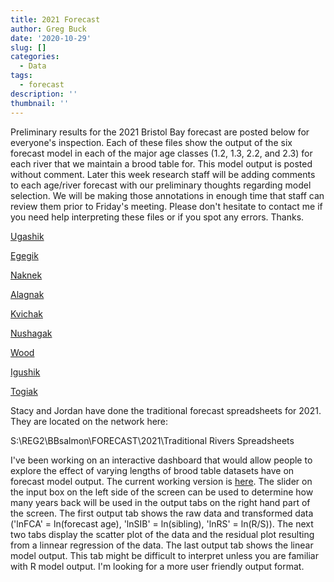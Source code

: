 ```yaml
---
title: 2021 Forecast
author: Greg Buck
date: '2020-10-29'
slug: []
categories:
  - Data
tags:
  - forecast
description: ''
thumbnail: ''
---
```



Preliminary results for the 2021 Bristol Bay forecast are posted below for everyone's inspection. Each of these files show the output of the six forecast model in each of the major age classes (1.2, 1.3, 2.2, and 2.3) for each river that we maintain a brood table for. This model output is posted without comment. Later this week research staff will be adding comments to each age/river forecast with our preliminary thoughts regarding model selection. We will be making those annotations in enough time that staff can review them prior to Friday's meeting. Please don't hesitate to contact me if you need help interpreting these files or if you spot any errors. Thanks.

[Ugashik](https://rpubs.com/gbbuck/683743)

[Egegik](https://rpubs.com/gbbuck/683738)

[Naknek](https://rpubs.com/gbbuck/683727)

[Alagnak](https://rpubs.com/gbbuck/683731)

[Kvichak](https://rpubs.com/gbbuck/683725)

[Nushagak](https://rpubs.com/gbbuck/683753)

[Wood](https://rpubs.com/gbbuck/683758)

[Igushik](https://rpubs.com/gbbuck/683763)

[Togiak](https://rpubs.com/gbbuck/683765)


Stacy and Jordan have done the traditional forecast spreadsheets for 2021. They are located on the network here:

S:\REG2\BBsalmon\FORECAST\2021\Traditional Rivers Spreadsheets


I've been working on an interactive dashboard that would allow people to explore the effect of varying lengths of brood table datasets have on forecast model output.
The current working version is [here](https://gregbuck.shinyapps.io/forecast_shiny/). The slider on the input box on the left side of the screen can be used to determine how many years back will be used in the output tabs on the right hand part of the screen. The first output tab shows the raw data and transformed data ('lnFCA' = ln(forecast age), 'lnSIB' = ln(sibling), 'lnRS' = ln(R/S)). The next two tabs display the scatter plot of the data and the residual plot resulting from a linnear regression of the data. The last output tab shows the linear model output. This tab might be difficult to interpret unless you are familiar with R model output. I'm looking for a more user friendly output format.